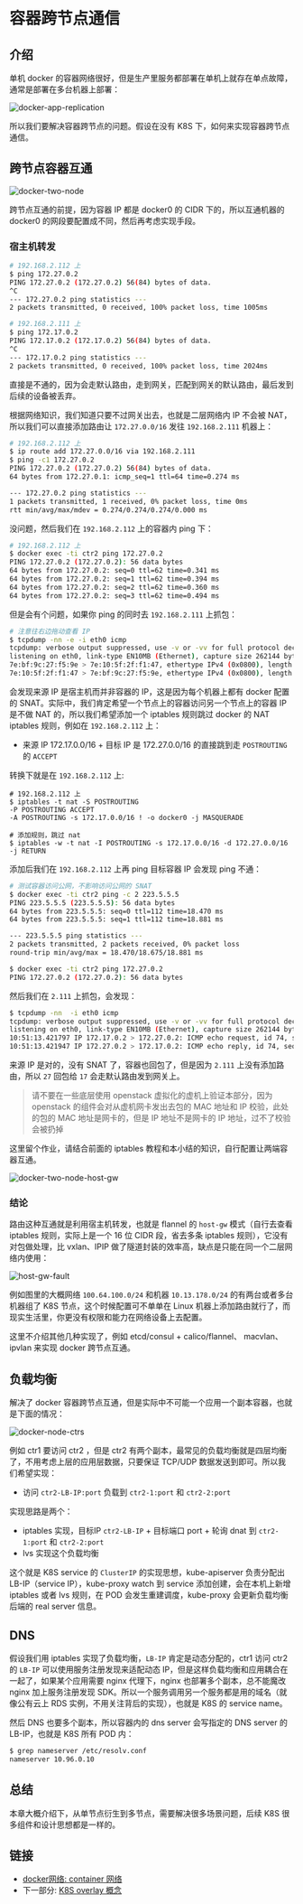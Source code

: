 # 容器跨节点通信

## 介绍

单机 docker 的容器网络很好，但是生产里服务都部署在单机上就存在单点故障，通常是部署在多台机器上部署：

![docker-app-replication](../images/docker-app-replication.png)

所以我们要解决容器跨节点的问题。假设在没有 K8S 下，如何来实现容器跨节点通信。

## 跨节点容器互通

![docker-two-node](../images/docker-two-node.png)

跨节点互通的前提，因为容器 IP 都是 docker0 的 CIDR 下的，所以互通机器的 docker0 的网段要配置成不同，然后再考虑实现手段。

### 宿主机转发

```bash
# 192.168.2.112 上
$ ping 172.27.0.2
PING 172.27.0.2 (172.27.0.2) 56(84) bytes of data.
^C
--- 172.27.0.2 ping statistics ---
2 packets transmitted, 0 received, 100% packet loss, time 1005ms

# 192.168.2.111 上
$ ping 172.17.0.2
PING 172.17.0.2 (172.17.0.2) 56(84) bytes of data.
^C
--- 172.17.0.2 ping statistics ---
2 packets transmitted, 0 received, 100% packet loss, time 2024ms
```

直接是不通的，因为会走默认路由，走到网关，匹配到网关的默认路由，最后发到后续的设备被丢弃。

根据网络知识，我们知道只要不过网关出去，也就是二层网络内 IP 不会被 NAT，所以我们可以直接添加路由让 `172.27.0.0/16` 发往 `192.168.2.111` 机器上：

```bash
# 192.168.2.112 上
$ ip route add 172.27.0.0/16 via 192.168.2.111
$ ping -c1 172.27.0.2
PING 172.27.0.2 (172.27.0.2) 56(84) bytes of data.
64 bytes from 172.27.0.1: icmp_seq=1 ttl=64 time=0.274 ms

--- 172.27.0.2 ping statistics ---
1 packets transmitted, 1 received, 0% packet loss, time 0ms
rtt min/avg/max/mdev = 0.274/0.274/0.274/0.000 ms
```

没问题，然后我们在 `192.168.2.112` 上的容器内 ping 下：

```bash
# 192.168.2.112 上
$ docker exec -ti ctr2 ping 172.27.0.2
PING 172.27.0.2 (172.27.0.2): 56 data bytes
64 bytes from 172.27.0.2: seq=0 ttl=62 time=0.341 ms
64 bytes from 172.27.0.2: seq=1 ttl=62 time=0.394 ms
64 bytes from 172.27.0.2: seq=2 ttl=62 time=0.360 ms
64 bytes from 172.27.0.2: seq=3 ttl=62 time=0.494 ms
```

但是会有个问题，如果你 ping 的同时去 `192.168.2.111` 上抓包：

```bash
# 注意往右边拖动查看 IP
$ tcpdump -nn -e -i eth0 icmp 
tcpdump: verbose output suppressed, use -v or -vv for full protocol decode
listening on eth0, link-type EN10MB (Ethernet), capture size 262144 bytes
7e:bf:9c:27:f5:9e > 7e:10:5f:2f:f1:47, ethertype IPv4 (0x0800), length 98: 192.168.2.112 > 172.27.0.2: ICMP echo request, id 68, seq 42, length 64
7e:10:5f:2f:f1:47 > 7e:bf:9c:27:f5:9e, ethertype IPv4 (0x0800), length 98: 172.27.0.2 > 192.168.2.112: ICMP echo reply, id 68, seq 42, length 64
```

会发现来源 IP 是宿主机而并非容器的 IP，这是因为每个机器上都有 docker 配置的 SNAT。实际中，我们肯定希望一个节点上的容器访问另一个节点上的容器 IP 是不做 NAT 的，所以我们希望添加一个 iptables 规则跳过 docker 的 NAT iptables 规则，例如在 `192.168.2.112` 上：

- 来源 IP 172.17.0.0/16 + 目标 IP 是 172.27.0.0/16 的直接跳到走 `POSTROUTING` 的 `ACCEPT`

转换下就是在 `192.168.2.112` 上:

```
# 192.168.2.112 上
$ iptables -t nat -S POSTROUTING
-P POSTROUTING ACCEPT
-A POSTROUTING -s 172.17.0.0/16 ! -o docker0 -j MASQUERADE

# 添加规则，跳过 nat
$ iptables -w -t nat -I POSTROUTING -s 172.17.0.0/16 -d 172.27.0.0/16 -j RETURN
```

添加后我们在 `192.168.2.112` 上再 ping 目标容器 IP 会发现 ping 不通：

```bash
# 测试容器访问公网，不影响访问公网的 SNAT
$ docker exec -ti ctr2 ping -c 2 223.5.5.5
PING 223.5.5.5 (223.5.5.5): 56 data bytes
64 bytes from 223.5.5.5: seq=0 ttl=112 time=18.470 ms
64 bytes from 223.5.5.5: seq=1 ttl=112 time=18.881 ms

--- 223.5.5.5 ping statistics ---
2 packets transmitted, 2 packets received, 0% packet loss
round-trip min/avg/max = 18.470/18.675/18.881 ms

$ docker exec -ti ctr2 ping 172.27.0.2
PING 172.27.0.2 (172.27.0.2): 56 data bytes

```

然后我们在 `2.111` 上抓包，会发现：

```bash
$ tcpdump -nn  -i eth0 icmp 
tcpdump: verbose output suppressed, use -v or -vv for full protocol decode
listening on eth0, link-type EN10MB (Ethernet), capture size 262144 bytes
10:51:13.421797 IP 172.17.0.2 > 172.27.0.2: ICMP echo request, id 74, seq 72, length 64
10:51:13.421947 IP 172.27.0.2 > 172.17.0.2: ICMP echo reply, id 74, seq 72, length 64
```

来源 IP 是对的，没有 SNAT 了，容器也回包了，但是因为 `2.111` 上没有添加路由，所以 `27` 回包给 `17` 会走默认路由发到网关上。
> 请不要在一些底层使用 openstack 虚拟化的虚机上验证本部分，因为 openstack 的组件会对从虚机网卡发出去包的 MAC 地址和 IP 校验，此处的包的 MAC 地址是网卡的，但是 IP 地址不是网卡的 IP 地址，过不了校验会被扔掉

这里留个作业，请结合前面的 iptables 教程和本小结的知识，自行配置让两端容器互通。

![docker-two-node-host-gw](../images/docker-two-node-host-gw.png)

### 结论

路由这种互通就是利用宿主机转发，也就是 flannel 的 `host-gw` 模式（自行去查看 iptables 规则，实际上是一个 16 位 CIDR 段，省去多条 iptables 规则），它没有对包做处理，比 vxlan、IPIP 做了隧道封装的效率高，缺点是只能在同一个二层网络内使用：

![host-gw-fault](../images/host-gw-fault.png)

例如图里的大概网络 `100.64.100.0/24` 和机器 `10.13.178.0/24` 的有两台或者多台机器组了 K8S 节点，这个时候配置可不单单在 Linux 机器上添加路由就行了，而现实生活里，你更没有权限和能力在网络设备上去配置。

这里不介绍其他几种实现了，例如 etcd/consul + calico/flannel、 macvlan、ipvlan 来实现 docker 跨节点互通。

## 负载均衡

解决了 docker 容器跨节点互通，但是实际中不可能一个应用一个副本容器，也就是下面的情况：

![docker-node-ctrs](../images/docker-node-ctrs.png)

例如 ctr1 要访问 ctr2 ，但是 ctr2 有两个副本，最常见的负载均衡就是四层均衡了，不用考虑上层的应用层数据，只要保证 TCP/UDP 数据发送到即可。所以我们希望实现：
- 访问 `ctr2-LB-IP:port` 负载到 `ctr2-1:port` 和 `ctr2-2:port`

实现思路是两个：
- iptables 实现，目标IP `ctr2-LB-IP` + 目标端口 port + 轮询 dnat 到 `ctr2-1:port` 和 `ctr2-2:port`
- lvs 实现这个负载均衡

这个就是 K8S service 的 `ClusterIP` 的实现思想，kube-apiserver 负责分配出 LB-IP（service IP），kube-proxy watch 到 service 添加创建，会在本机上新增 iptables 或者 lvs 规则，在 POD 会发生重建调度，kube-proxy 会更新负载均衡后端的 real server 信息。

## DNS

假设我们用 iptables 实现了负载均衡，`LB-IP` 肯定是动态分配的，ctr1 访问 ctr2 的 `LB-IP` 可以使用服务注册发现来适配动态 IP，但是这样负载均衡和应用耦合在一起了，如果某个应用需要 nginx 代理下，nginx 也部署多个副本，总不能魔改 nginx 加上服务注册发现 SDK。所以一个服务调用另一个服务都是用的域名（就像公有云上 RDS 实例，不用关注背后的实现），也就是 K8S 的 service name。

然后 DNS 也要多个副本，所以容器内的 dns server 会写指定的 DNS server 的 LB-IP，也就是 K8S 所有 POD 内：

```bash
$ grep nameserver /etc/resolv.conf
nameserver 10.96.0.10
```

## 总结

本章大概介绍下，从单节点衍生到多节点，需要解决很多场景问题，后续 K8S 很多组件和设计思想都是一样的。

## 链接

- [docker网络: container 网络](03.03.md)
- 下一部分: [K8S overlay 概念](04.01.md)
